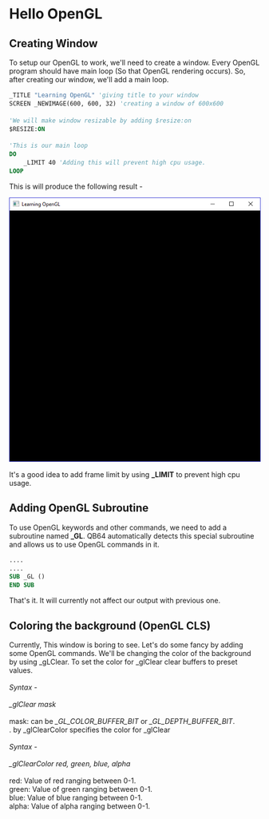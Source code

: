 # Hello OpenGL
## Creating Window
To setup our OpenGL to work, we'll need to create a window. Every OpenGL program should have main loop (So that OpenGL rendering occurs). So, after creating
our window, we'll add a main loop.
```vb
_TITLE "Learning OpenGL" 'giving title to your window
SCREEN _NEWIMAGE(600, 600, 32) 'creating a window of 600x600

'We will make window resizable by adding $resize:on
$RESIZE:ON

'This is our main loop
DO
    _LIMIT 40 'Adding this will prevent high cpu usage.
LOOP
```
This is will produce the following result - 

![OpenGL First Window Created](https://raw.githubusercontent.com/AshishKingdom/OpenGL-Tutorials/gh-pages/images/hello-opengl/first_window.png)

<div class="hint-box">
It's a good idea to add frame limit by using <b>_LIMIT</b> to prevent high cpu usage.
</div>

## Adding OpenGL Subroutine
To use OpenGL keywords and other commands, we need to add a subroutine named **\_GL**. QB64 automatically detects this special subroutine and allows us to use OpenGL commands in it.
```vb
....
....
SUB _GL ()
END SUB
```
That's it. It will currently not affect our output with previous one.

## Coloring the background (OpenGL CLS)
Currently, This window is boring to see. Let's do some fancy by adding some OpenGL commands.
We'll be changing the color of the background by using \_gLClear. To set the color for <span id="keyword-info" keyword-title="_glClear">   _glClear clear buffers to preset values. <br><br>
  <i>Syntax - </i><br><br>
  <i>_glClear mask</i><br><br>
  mask: can be <i>_GL_COLOR_BUFFER_BIT</i> or <i>_GL_DEPTH_BUFFER_BIT</i>.<br>
</span>.
by 
<span id="keyword-info" keyword-title="_glClearColor">
  _glClearColor specifies the color for _glClear <br><br>
  <i>Syntax - </i><br><br>
  <i>_glClearColor red, green, blue, alpha</i><br><br>
  red: Value of red ranging between 0-1.<br>
  green: Value of green ranging between 0-1.<br>
  blue: Value of blue ranging between 0-1.<br>
  alpha: Value of alpha ranging between 0-1.<br>
</span>

